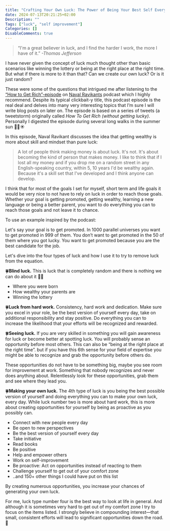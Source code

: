 ```yaml
---
title: "Crafting Your Own Luck: The Power of Being Your Best Self Every Day"
date: 2024-07-13T20:21:25+02:00
Description: ""
Tags: ["luck", "self improvement"]
Categories: []
DisableComments: true
---
```


> “I'm a great believer in luck, and I find the harder I work, the more I have of it.”
*-Thomas Jefferson*

I have never given the concept of luck much thought other than basic scenarios like winning the lottery or being at the right place at the right time. But what if there is more to it than that? Can we create our own luck? Or is it just random?

These were some of the questions that intrigued me after listening to the [“How to Get Rich”-episode](https://nav.al/rich) on [Naval Ravikants](https://x.com/naval) podcast which I highly recommend. Despite its typical clickbait-y title, this podcast episode is the real deal and delves into many very interesting topics that I’m sure I will write blog posts on later on. The episode is based on a series of tweets (a tweetstorm) originally called *How To Get Rich (without getting lucky)*. Personally I digested the episode during several long walks in the summer sun 👌🏻☀️

In this episode, Naval Ravikant discusses the idea that getting wealthy is more about skill and mindset than pure luck:

>A lot of people think making money is about luck. It's not. It's about becoming the kind of person that makes money. I like to think that if I lost all my money and if you drop me on a random street in any English-speaking country, within 5, 10 years I'd be wealthy again. Because it's a skill set that I've developed and I think anyone can develop.

I think that for most of the goals I set for myself, short term and life goals it would be very nice to not have to rely on luck in order to reach those goals. Whether your goal is getting promoted, getting wealthy, learning a new language or being a better parent, you want to do everything you can to reach those goals and not leave it to chance.

To use an example inspired by the podcast:

Let's say your goal is to get promoted. In 1000 parallel universes you want to get promoted in 999 of them. You don’t want to get promoted in the 50 of them where you got lucky. You want to get promoted because you are the best candidate for the job.

Let's dive into the four types of luck and how I use it to try to remove luck from the equation.

🍀**Blind luck.** This is luck that is completely random and there is nothing we can do about it 🤷🏻
- Where you were born
- How wealthy your parents are
- Winning the lottery 

🍀**Luck from hard work.** Consistency, hard work and dedication. Make sure you excel in your role, be the best version of yourself every day, take on additional responsibility and stay positive. Do everything you can to increase the likelihood that your efforts will be recognized and rewarded. 
 
🍀**Seeing luck.**
If you are very skilled in something you will gain awareness for luck or become better at spotting luck. You will probably sense an opportunity before most others. This can also be “being at the right place at the right time”. but if you have this 6th sense for your field of expertise you might be able to recognize and grab the opportunity before others do.

These opportunities do not have to be something big, maybe you see room for improvement at work. Something that nobody recognizes and never does anything about. Relentlessly look for these opportunities, grab them and see where they lead you.

🍀**Making your own luck.**
The 4th type of luck is you being the best possible version of yourself and doing everything you can to make your own luck, every day. While luck number two is more about hard work, this is more about creating opportunities for yourself by being as proactive as you possibly can.
- Connect with new people every day
- Be open to new perspectives
- Be the best version of yourself every day
- Take initiative
- Read books
- Be positive 
- Help and empower others
- Work on self-improvement
- Be proactive: Act on opportunities instead of reacting to them
- Challenge yourself to get out of your comfort zone
- ..and 150+ other things I could have put on this list

By creating numerous opportunities, you increase your chances of generating your own luck.

For me, luck type number four is the best way to look at life in general. And although it is sometimes very hard to get out of my comfort zone I try to focus on the items listed. I strongly believe in compounding interest—that small, consistent efforts will lead to significant opportunities down the road. 🚀
